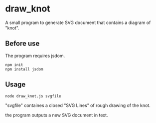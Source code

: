 # draw_knot

A small program to generate SVG document that contains a diagram of "knot".

## Before use

The program requires jsdom.

```
npm init
npm install jsdom
```

## Usage

```
node draw_knot.js svgfile
```

"svgfile" containes a closed "SVG Lines" of rough drawing of the knot.

the program outputs a new SVG document in text.

